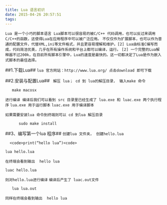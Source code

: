 ```yaml
---
title: Lua 语言初识
date: 2015-04-26 20:57:51
tags:
---
```


``Lua 是一个小巧的脚本语言 Lua脚本可以很容易的被C/C++ 代码调用，也可以反过来调用C/C++的函数，这使得Lua在应用程序中可以被广泛应用。``
``不仅仅作为扩展脚本，也可以作为普通的配置文件，代替XML,ini等文件格式，并且更容易理解和维护。[2] Lua由标准C编写而成，代码简洁优美，几乎在所有操作系统和平台上都可以编译，运行。``
``[2] 一个完整的Lua解释器不过200k，在目前所有脚本引擎中，Lua的速度是最快的。这一切都决定了Lua是作为嵌入式脚本的最佳选择。``

##1.下载Lua##
``lua 官方网站：http://www.lua.org/ 点击download 即可下载``

##2.安装与配置Lua##
 `` 解压 lua； cd 到 lua的解压目录， 输入make 命令``
 ```shell
    make macosx
 ```
 ``进行编译 编译后我们可以看到 src 目录里已经生成了 lua.exe 和 luac.exe 两个执行程序``
 ``lua.exe 用于运行脚本``
 ``luac.exe 用于编译脚本``

 ``如果需要安装lua 命令到终端则可以 cd 到lua 解压目录``
 ```shell
       sudo make install
  ```
##3、编写第一个lua 程序##
 ``创建lua 文件夹， 创建hello.lua``

      <code>print(“hello lua”)<code>

 ```shell
 lua hello.lua
  ```

  ``在终端会看到输出  hello lua``
  ```shell
  luac hello.lua
  ```
  ``则对hello.lua进行编译``
  ``编译后产生了 luac.out文件``
  ```shell
     lua lua.out
  ```
  ``同样在终端会看到输出  hello lua``
